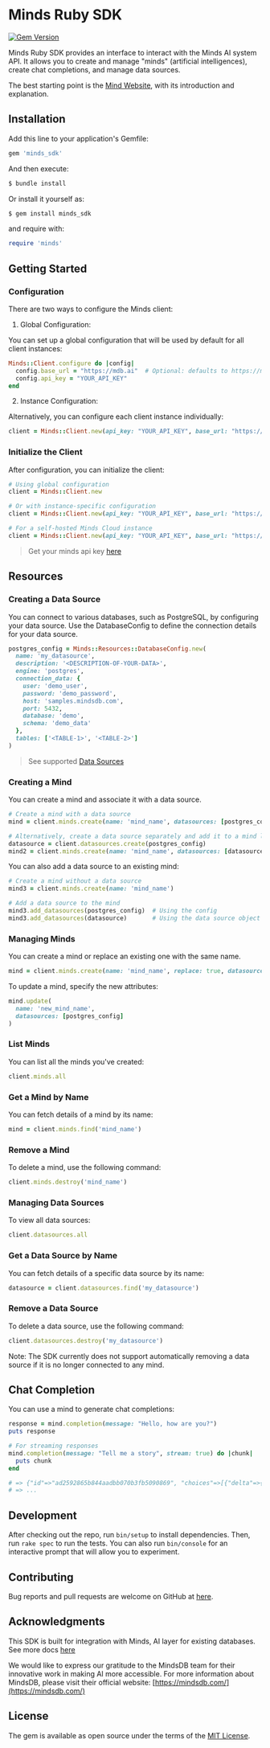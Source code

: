 # Minds Ruby SDK
[![Gem Version](https://badge.fury.io/rb/minds_sdk.svg)](https://badge.fury.io/rb/minds_sdk)

Minds Ruby SDK provides an interface to interact with the Minds AI system API. It allows you to create and manage "minds" (artificial intelligences), create chat completions, and manage data sources.

The best starting point is the [Mind Website](https://docs.mdb.ai/docs/data-mind), with its introduction and explanation.

## Installation

Add this line to your application's Gemfile:

```ruby
gem 'minds_sdk'
```

And then execute:

```bash
$ bundle install
```

Or install it yourself as:

```bash
$ gem install minds_sdk
```
and require with:

```ruby
require 'minds'
```

## Getting Started

### Configuration

There are two ways to configure the Minds client:

1. Global Configuration:

You can set up a global configuration that will be used by default for all client instances:

```ruby
Minds::Client.configure do |config|
  config.base_url = "https://mdb.ai"  # Optional: defaults to https://mdb.ai
  config.api_key = "YOUR_API_KEY"
end
```

2. Instance Configuration:

Alternatively, you can configure each client instance individually:

```ruby
client = Minds::Client.new(api_key: "YOUR_API_KEY", base_url: "https://mdb.ai")
```

### Initialize the Client

After configuration, you can initialize the client:

```ruby
# Using global configuration
client = Minds::Client.new

# Or with instance-specific configuration
client = Minds::Client.new(api_key: "YOUR_API_KEY", base_url: "https://mdb.ai")

# For a self-hosted Minds Cloud instance
client = Minds::Client.new(api_key: "YOUR_API_KEY", base_url: "https://<custom_cloud>.mdb.ai")
```
> Get your minds api key [here](https://mdb.ai/apiKeys)

## Resources

### Creating a Data Source

You can connect to various databases, such as PostgreSQL, by configuring your data source. Use the DatabaseConfig to define the connection details for your data source.

```ruby
postgres_config = Minds::Resources::DatabaseConfig.new(
  name: 'my_datasource',
  description: '<DESCRIPTION-OF-YOUR-DATA>',
  engine: 'postgres',
  connection_data: {
    user: 'demo_user',
    password: 'demo_password',
    host: 'samples.mindsdb.com',
    port: 5432,
    database: 'demo',
    schema: 'demo_data'
  },
  tables: ['<TABLE-1>', '<TABLE-2>']
)

```

> See supported [Data Sources](https://docs.mdb.ai/docs/data_sources)

### Creating a Mind

You can create a mind and associate it with a data source.

```ruby
# Create a mind with a data source
mind = client.minds.create(name: 'mind_name', datasources: [postgres_config])

# Alternatively, create a data source separately and add it to a mind later
datasource = client.datasources.create(postgres_config)
mind2 = client.minds.create(name: 'mind_name', datasources: [datasource])
```

You can also add a data source to an existing mind:

```ruby
# Create a mind without a data source
mind3 = client.minds.create(name: 'mind_name')

# Add a data source to the mind
mind3.add_datasources(postgres_config)  # Using the config
mind3.add_datasources(datasource)       # Using the data source object
```

### Managing Minds

You can create a mind or replace an existing one with the same name.

```ruby
mind = client.minds.create(name: 'mind_name', replace: true, datasources: [postgres_config])
```

To update a mind, specify the new attributes:

```ruby
mind.update(
  name: 'new_mind_name',
  datasources: [postgres_config]
)
```

### List Minds

You can list all the minds you've created:

```ruby
client.minds.all
```

### Get a Mind by Name

You can fetch details of a mind by its name:

```ruby
mind = client.minds.find('mind_name')
```

### Remove a Mind

To delete a mind, use the following command:

```ruby
client.minds.destroy('mind_name')
```

### Managing Data Sources

To view all data sources:

```ruby
client.datasources.all
```

### Get a Data Source by Name

You can fetch details of a specific data source by its name:

```ruby
datasource = client.datasources.find('my_datasource')
```

### Remove a Data Source

To delete a data source, use the following command:

```ruby
client.datasources.destroy('my_datasource')
```

Note: The SDK currently does not support automatically removing a data source if it is no longer connected to any mind.

## Chat Completion

You can use a mind to generate chat completions:

```ruby
response = mind.completion(message: "Hello, how are you?")
puts response

# For streaming responses
mind.completion(message: "Tell me a story", stream: true) do |chunk|
  puts chunk
end

# => {"id"=>"ad2592865b844aadbb070b3fb5090869", "choices"=>[{"delta"=>{"content"=>"I understand your request. I'm working on a detailed response for you.", "function_call"=>nil, "role"=>"assistant", "tool_calls"=>nil}, "finish_reason"=>nil, "index"=>0, "logprobs"=>nil}], "created"=>1729085931, "model"=>"mind_house_sale", "object"=>"chat.completion.chunk", "system_fingerprint"=>nil, "usage"=>nil}
# => ...
```

## Development

After checking out the repo, run `bin/setup` to install dependencies. Then, run `rake spec` to run the tests. You can also run `bin/console` for an interactive prompt that will allow you to experiment.

## Contributing

Bug reports and pull requests are welcome on GitHub at [here](https://github.com/tungnt1203/minds_ruby_sdk).

## Acknowledgments

This SDK is built for integration with Minds, AI layer for existing databases. See more docs [here](https://docs.mdb.ai/docs/data-mind)

We would like to express our gratitude to the MindsDB team for their innovative work in making AI more accessible.
For more information about MindsDB, please visit their official website: [https://mindsdb.com/](https://mindsdb.com/)
## License

The gem is available as open source under the terms of the [MIT License](https://opensource.org/licenses/MIT).
